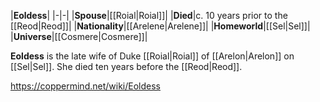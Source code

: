 |**Eoldess**|
|-|-|
|**Spouse**|[[Roial\|Roial]]|
|**Died**|c. 10 years prior to the [[Reod\|Reod]]|
|**Nationality**|[[Arelene\|Arelene]]|
|**Homeworld**|[[Sel\|Sel]]|
|**Universe**|[[Cosmere\|Cosmere]]|

**Eoldess** is the late wife of Duke [[Roial\|Roial]] of [[Arelon\|Arelon]] on [[Sel\|Sel]].
She died ten years before the [[Reod\|Reod]].



https://coppermind.net/wiki/Eoldess
